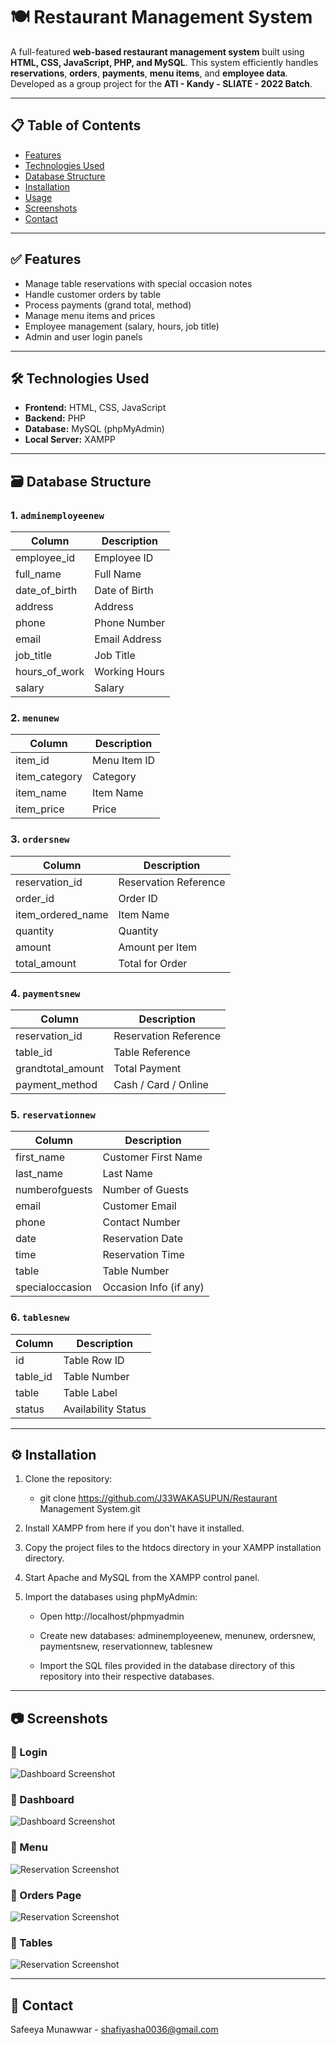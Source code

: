 # 🍽️ Restaurant Management System

A full-featured **web-based restaurant management system** built using **HTML, CSS, JavaScript, PHP, and MySQL**. This system efficiently handles **reservations**, **orders**, **payments**, **menu items**, and **employee data**. Developed as a group project for the **ATI - Kandy - SLIATE - 2022 Batch**.

---

## 📋 Table of Contents

- [Features](#features)
- [Technologies Used](#technologies-used)
- [Database Structure](#database-structure)
- [Installation](#installation)
- [Usage](#usage)
- [Screenshots](#screenshots)
- [Contact](#contact)

---

## ✅ Features

- Manage table reservations with special occasion notes
- Handle customer orders by table
- Process payments (grand total, method)
- Manage menu items and prices
- Employee management (salary, hours, job title)
- Admin and user login panels

---

## 🛠️ Technologies Used

- **Frontend:** HTML, CSS, JavaScript
- **Backend:** PHP
- **Database:** MySQL (phpMyAdmin)
- **Local Server:** XAMPP

---

## 🗃️ Database Structure

### 1. `adminemployeenew`
| Column           | Description          |
|------------------|----------------------|
| employee_id      | Employee ID          |
| full_name        | Full Name            |
| date_of_birth    | Date of Birth        |
| address          | Address              |
| phone            | Phone Number         |
| email            | Email Address        |
| job_title        | Job Title            |
| hours_of_work    | Working Hours        |
| salary           | Salary               |

### 2. `menunew`
| Column         | Description   |
|----------------|---------------|
| item_id        | Menu Item ID  |
| item_category  | Category      |
| item_name      | Item Name     |
| item_price     | Price         |

### 3. `ordersnew`
| Column            | Description           |
|-------------------|-----------------------|
| reservation_id    | Reservation Reference |
| order_id          | Order ID              |
| item_ordered_name | Item Name             |
| quantity          | Quantity              |
| amount            | Amount per Item       |
| total_amount      | Total for Order       |

### 4. `paymentsnew`
| Column            | Description           |
|-------------------|-----------------------|
| reservation_id    | Reservation Reference |
| table_id          | Table Reference       |
| grandtotal_amount | Total Payment         |
| payment_method    | Cash / Card / Online  |

### 5. `reservationnew`
| Column           | Description              |
|------------------|--------------------------|
| first_name       | Customer First Name      |
| last_name        | Last Name                |
| numberofguests   | Number of Guests         |
| email            | Customer Email           |
| phone            | Contact Number           |
| date             | Reservation Date         |
| time             | Reservation Time         |
| table            | Table Number             |
| specialoccasion  | Occasion Info (if any)   |

### 6. `tablesnew`
| Column     | Description        |
|------------|--------------------|
| id         | Table Row ID       |
| table_id   | Table Number       |
| table      | Table Label        |
| status     | Availability Status|

---

## ⚙️ Installation

1. Clone the repository:
   - git clone https://github.com/J33WAKASUPUN/Restaurant Management 
     System.git
     
2. Install XAMPP from here if you don't have it installed.

3. Copy the project files to the htdocs directory in your XAMPP installation 
   directory.

4. Start Apache and MySQL from the XAMPP control panel.

5. Import the databases using phpMyAdmin:
    - Open http://localhost/phpmyadmin
      
    - Create new databases: adminemployeenew, menunew, ordersnew, 
      paymentsnew, reservationnew, tablesnew
      
    - Import the SQL files provided in the database directory of this 
      repository into their respective databases.

---

## 📷 Screenshots

### 🔹 Login
![Dashboard Screenshot](screenshots/login.PNG)

### 🔹 Dashboard
![Dashboard Screenshot](screenshots/home.PNG)

### 🔹 Menu 
![Reservation Screenshot](screenshots/menu.PNG)

### 🔹 Orders Page
![Reservation Screenshot](screenshots/orders.PNG)

### 🔹 Tables
![Reservation Screenshot](screenshots/list.PNG)

---

## 📩 Contact

   Safeeya Munawwar - shafiyasha0036@gmail.com     

